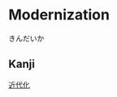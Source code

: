 # Modernization
きんだいか

## Kanji
[近](../Kanji/kanji-dict/近.md)[代](../Kanji/kanji-dict/代.md)[化](../Kanji/kanji-dict/化.md)